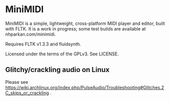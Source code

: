 MiniMIDI
========
MiniMIDI is a simple, lightweight, cross-platform MIDI player and editor, built with
FLTK. It is a work in progress; some test builds are available at nhparkan.com/minimidi.

Requires FLTK v1.3.3 and fluidsynth.

Licensed under the terms of the GPLv3. See LICENSE.

Glitchy/crackling audio on Linux
--------------------------------
Please see https://wiki.archlinux.org/index.php/PulseAudio/Troubleshooting#Glitches.2C_skips_or_crackling .
